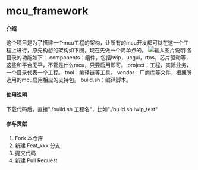 # mcu_framework

#### 介绍
这个项目是为了搭建一个mcu工程的架构，让所有的mcu开发都可以在这一个工程上进行，原先构想的架构如下图，现在先做一个简单点的。
![输入图片说明](https://images.gitee.com/uploads/images/2020/0730/110303_238a5e65_1625193.png "屏幕截图.png")
各目录的功能如下：
components：组件，包括lwip，ucgui，rtos，芯片驱动等，这些和平台无平，不管是什么mcu，只要启用即可。
project：工程，实际业务，一个目录代表一个工程。
tool：编译链等工具。
vendor：厂商库等文件，根据所选用的mcu启用相应的支持包。
build.sh：编译脚本。

#### 使用说明
下载代码后，直接"./build.sh 工程名"，比如"./build.sh lwip_test"

#### 参与贡献

1.  Fork 本仓库
2.  新建 Feat_xxx 分支
3.  提交代码
4.  新建 Pull Request

